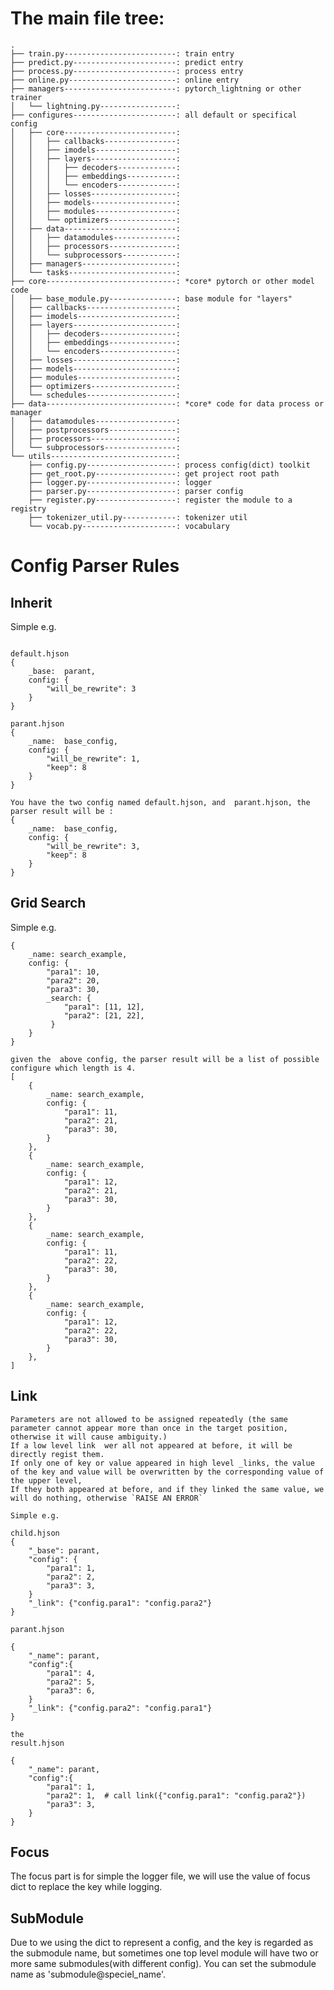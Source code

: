 
# The main file tree:

```
.
├── train.py-------------------------: train entry 
├── predict.py-----------------------: predict entry
├── process.py-----------------------: process entry
├── online.py------------------------: online entry
├── managers-------------------------: pytorch_lightning or other trainer
│   └── lightning.py-----------------: 
├── configures-----------------------: all default or specifical config
│   ├── core-------------------------: 
│   │   ├── callbacks----------------: 
│   │   ├── imodels------------------: 
│   │   ├── layers-------------------: 
│   │   │   ├── decoders-------------: 
│   │   │   ├── embeddings-----------: 
│   │   │   └── encoders-------------: 
│   │   ├── losses-------------------: 
│   │   ├── models-------------------: 
│   │   ├── modules------------------: 
│   │   └── optimizers---------------: 
│   ├── data-------------------------: 
│   │   ├── datamodules--------------: 
│   │   ├── processors---------------: 
│   │   └── subprocessors------------: 
│   ├── managers---------------------: 
│   └── tasks------------------------: 
├── core-----------------------------: *core* pytorch or other model code
│   ├── base_module.py---------------: base module for "layers"
│   ├── callbacks--------------------: 
│   ├── imodels----------------------: 
│   ├── layers-----------------------: 
│   │   ├── decoders-----------------: 
│   │   ├── embeddings---------------: 
│   │   └── encoders-----------------: 
│   ├── losses-----------------------: 
│   ├── models-----------------------: 
│   ├── modules----------------------: 
│   ├── optimizers-------------------: 
│   └── schedules--------------------: 
├── data-----------------------------: *core* code for data process or manager
│   ├── datamodules------------------: 
│   ├── postprocessors---------------: 
│   ├── processors-------------------: 
│   └── subprocessors----------------: 
└── utils----------------------------: 
    ├── config.py--------------------: process config(dict) toolkit
    ├── get_root.py------------------: get project root path
    ├── logger.py--------------------: logger
    ├── parser.py--------------------: parser config
    ├── register.py------------------: register the module to a registry
    ├── tokenizer_util.py------------: tokenizer util
    └── vocab.py---------------------: vocabulary
```


# Config Parser Rules

## Inherit

Simple e.g.

```

default.hjson
{
    _base:  parant,
    config: {
        "will_be_rewrite": 3     
    }
}

parant.hjson
{
    _name:  base_config,
    config: {
        "will_be_rewrite": 1,
        "keep": 8     
    }
}

You have the two config named default.hjson, and  parant.hjson, the parser result will be :
{
    _name:  base_config,
    config: {
        "will_be_rewrite": 3,
        "keep": 8     
    }
}
```

## Grid Search

Simple e.g.

```
{
    _name: search_example,
    config: {
        "para1": 10,
        "para2": 20,
        "para3": 30,
        _search: {
            "para1": [11, 12],
            "para2": [21, 22],
         }
    }
}

given the  above config, the parser result will be a list of possible configure which length is 4.
[
    {
        _name: search_example,
        config: {
            "para1": 11,
            "para2": 21,
            "para3": 30,
        }
    },
    {
        _name: search_example,
        config: {
            "para1": 12,
            "para2": 21,
            "para3": 30,
        }
    },
    {
        _name: search_example,
        config: {
            "para1": 11,
            "para2": 22,
            "para3": 30,
        }
    },
    {
        _name: search_example,
        config: {
            "para1": 12,
            "para2": 22,
            "para3": 30,
        }
    },
]
```

## Link

    Parameters are not allowed to be assigned repeatedly (the same parameter cannot appear more than once in the target position, otherwise it will cause ambiguity.)
    If a low level link  wer all not appeared at before, it will be directly regist them.
    If only one of key or value appeared in high level _links, the value of the key and value will be overwritten by the corresponding value of the upper level,
    If they both appeared at before, and if they linked the same value, we will do nothing, otherwise `RAISE AN ERROR`

```
Simple e.g.

child.hjson
{
    "_base": parant,
    "config": {
        "para1": 1,
        "para2": 2,
        "para3": 3,
    }
    "_link": {"config.para1": "config.para2"}
}

parant.hjson

{
    "_name": parant,
    "config":{
        "para1": 4,
        "para2": 5,
        "para3": 6,
    }
    "_link": {"config.para2": "config.para1"}
}

the 
result.hjson

{
    "_name": parant,
    "config":{
        "para1": 1,
        "para2": 1,  # call link({"config.para1": "config.para2"})
        "para3": 3,
    }
}
```

## Focus

The focus part is for simple the logger file, we will use the value of focus dict to replace the key while logging.


## SubModule

Due to we using the dict to represent a config, and the key is regarded as the submodule name, but sometimes one top level module will have two or more same submodules(with different config). 
You can set the submodule name as 'submodule@speciel_name'.
